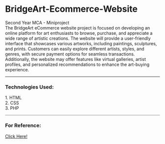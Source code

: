 # BridgeArt-Ecommerce-Website
Second Year MCA - Miniproject <br>
The BridgeArt eCommerce website project is focused on developing an online platform for art enthusiasts to browse, purchase, and appreciate a wide range of artistic creations. 
The website will provide a user-friendly interface that showcases various artworks, including paintings, sculptures, and prints. 
Customers can easily explore different artists, styles, and genres, with secure payment options for seamless transactions. 
Additionally, the website may offer features like virtual galleries, artist profiles, and personalized recommendations to enhance the art-buying experience.<hr>
<h3>Technologies Used:</h3>
 1. HTML<br>
 2. CSS <br>
 3. PHP<br><hr style="height:1px;border-width:0;color:gray;background-color:gray">
 <h3> For Reference:</h3> 
 <a href="https://youtu.be/xfhkGa4GiGs?si=6r6NBsM7grXxF6rC" target="_blank">Click Here!</a>
 
